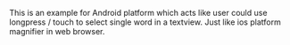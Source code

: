 This is an example for Android platform which acts like user could use longpress / touch to select single word in a textview. 
Just like ios platform magnifier in web browser. 
